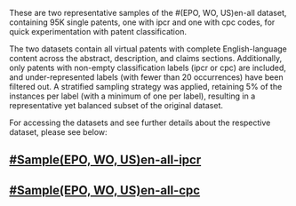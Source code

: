 These are two representative samples of the #(EPO, WO, US)en-all dataset, containing 95K single patents, one with ipcr and one with cpc codes, for quick experimentation with patent classification.  

The two datasets contain all virtual patents with complete English-language content across the abstract, description, and claims sections. Additionally, only patents with non-empty classification labels (ipcr or cpc) are included, and under-represented labels (with fewer than 20 occurrences) have been filtered out. A stratified sampling strategy was applied, retaining 5% of the instances per label (with a minimum of one per label), resulting in a representative yet balanced subset of the original dataset.

For accessing the datasets and see further details about the respective dataset, please see below:


## [\#Sample(EPO, WO, US)en-all-ipcr](https://github.com/cs1msa/WPIplus/tree/main/Collection%20Verticals%20(subsets)/%23HelloWorldSample2/%23Sample(EPO%2C%20WO%2C%20US)en-all-ipcr)
## [\#Sample(EPO, WO, US)en-all-cpc](https://github.com/cs1msa/WPIplus/tree/main/Collection%20Verticals%20(subsets)/%23HelloWorldSample2/%23Sample(EPO%2C%20WO%2C%20US)en-all-cpc)
